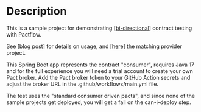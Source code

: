 # Description

This is a sample project for demonstrating [[bi-directional]](https://pactflow.io/bi-directional-contract-testing/) contract testing with Pactflow.

See [[blog post]](https://kreuzwerker.de/post/painless-contract-testing-with-pactflow) for details on usage, and [[here]](https://github.com/kreuzwerker/blog-bidirectional-contract-testing-provider) the matching provider project.

This Spring Boot app represents the contract "consumer", requires Java 17 and for the full experience you will need a trial account to create your own Pact broker.
Add the Pact broker token to your GitHub Action secrets and adjust the broker URL in the .github/workflows/main.yml file.

The test uses the "standard consumer driven pacts", and since none of the sample projects get deployed, you will get a fail on the can-i-deploy step.



